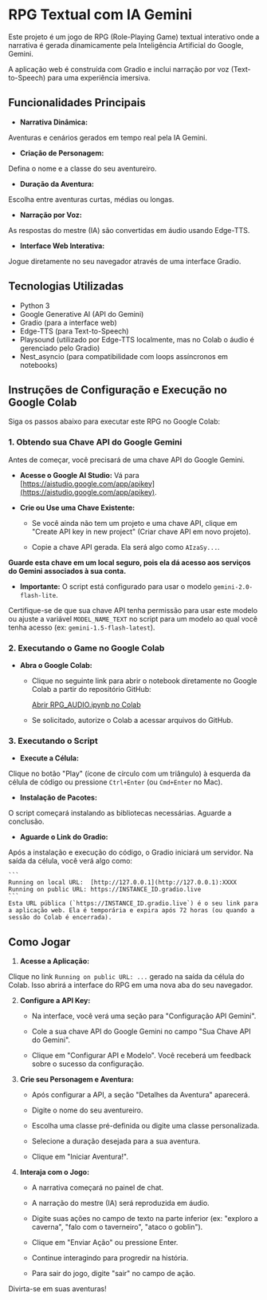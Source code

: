 # RPG Textual com IA Gemini

Este projeto é um jogo de RPG (Role-Playing Game) textual interativo onde a narrativa é gerada dinamicamente pela Inteligência Artificial do Google, Gemini. 

A aplicação web é construída com Gradio e inclui narração por voz (Text-to-Speech) para uma experiência imersiva.

## Funcionalidades Principais

* **Narrativa Dinâmica:**

 Aventuras e cenários gerados em tempo real pela IA Gemini.

* **Criação de Personagem:**

 Defina o nome e a classe do seu aventureiro.

* **Duração da Aventura:**

 Escolha entre aventuras curtas, médias ou longas.

* **Narração por Voz:** 

As respostas do mestre (IA) são convertidas em áudio usando Edge-TTS.

* **Interface Web Interativa:** 

Jogue diretamente no seu navegador através de uma interface Gradio.

## Tecnologias Utilizadas

* Python 3
* Google Generative AI (API do Gemini)
* Gradio (para a interface web)
* Edge-TTS (para Text-to-Speech)
* Playsound (utilizado por Edge-TTS localmente, mas no Colab o áudio é gerenciado pelo Gradio)
* Nest_asyncio (para compatibilidade com loops assíncronos em notebooks)

## Instruções de Configuração e Execução no Google Colab

Siga os passos abaixo para executar este RPG no Google Colab:

### 1. Obtendo sua Chave API do Google Gemini

Antes de começar, você precisará de uma chave API do Google Gemini.

* **Acesse o Google AI Studio:** Vá para [https://aistudio.google.com/app/apikey](https://aistudio.google.com/app/apikey).

* **Crie ou Use uma Chave Existente:**

    * Se você ainda não tem um projeto e uma chave API, clique em "Create API key in new project" (Criar chave API em novo projeto).

    * Copie a chave API gerada. Ela será algo como `AIzaSy...`.

 **Guarde esta chave em um local seguro, pois ela dá acesso aos serviços do Gemini associados à sua conta.**

* **Importante:** O script está configurado para usar o modelo `gemini-2.0-flash-lite`.

 Certifique-se de que sua chave API tenha permissão para usar este modelo ou ajuste a variável `MODEL_NAME_TEXT` no script para um modelo ao qual você tenha acesso (ex: `gemini-1.5-flash-latest`).

### 2. Executando o Game no Google Colab

* **Abra o Google Colab:** 

    * Clique no seguinte link para abrir o notebook diretamente no Google Colab a partir do repositório GitHub:

        [Abrir RPG_AUDIO.ipynb no Colab](https://colab.research.google.com/github/JonJonesBR/MESTRE_RPG_GEMINI/blob/main/RPG_AUDIO.ipynb)

    * Se solicitado, autorize o Colab a acessar arquivos do GitHub.

### 3. Executando o Script

* **Execute a Célula:** 

Clique no botão "Play" (ícone de círculo com um triângulo) à esquerda da célula de código ou pressione `Ctrl+Enter` (ou `Cmd+Enter` no Mac).

* **Instalação de Pacotes:** 

O script começará instalando as bibliotecas necessárias. Aguarde a conclusão.

* **Aguarde o Link do Gradio:** 

Após a instalação e execução do código, o Gradio iniciará um servidor. Na saída da célula, você verá algo como:

    ```
    Running on local URL:  [http://127.0.0.1](http://127.0.0.1):XXXX
    Running on public URL: https://INSTANCE_ID.gradio.live
    ```
    Esta URL pública (`https://INSTANCE_ID.gradio.live`) é o seu link para a aplicação web. Ela é temporária e expira após 72 horas (ou quando a sessão do Colab é encerrada).

## Como Jogar

1.  **Acesse a Aplicação:**

 Clique no link `Running on public URL: ...` gerado na saída da célula do Colab. Isso abrirá a interface do RPG em uma nova aba do seu navegador.

2.  **Configure a API Key:**

    * Na interface, você verá uma seção para "Configuração API Gemini".

    * Cole a sua chave API do Google Gemini no campo "Sua Chave API do Gemini".

    * Clique em "Configurar API e Modelo". Você receberá um feedback sobre o sucesso da configuração.

3.  **Crie seu Personagem e Aventura:**

    * Após configurar a API, a seção "Detalhes da Aventura" aparecerá.

    * Digite o nome do seu aventureiro.

    * Escolha uma classe pré-definida ou digite uma classe personalizada.

    * Selecione a duração desejada para a sua aventura.

    * Clique em "Iniciar Aventura!".

4.  **Interaja com o Jogo:**

    * A narrativa começará no painel de chat.

    * A narração do mestre (IA) será reproduzida em áudio.

    * Digite suas ações no campo de texto na parte inferior (ex: "exploro a caverna", "falo com o taverneiro", "ataco o goblin").

    * Clique em "Enviar Ação" ou pressione Enter.

    * Continue interagindo para progredir na história.

    * Para sair do jogo, digite "sair" no campo de ação.

Divirta-se em suas aventuras!
